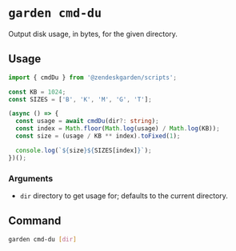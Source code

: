 # `garden cmd-du`

Output disk usage, in bytes, for the given directory.

## Usage

```ts
import { cmdDu } from '@zendeskgarden/scripts';

const KB = 1024;
const SIZES = ['B', 'K', 'M', 'G', 'T'];

(async () => {
  const usage = await cmdDu(dir?: string);
  const index = Math.floor(Math.log(usage) / Math.log(KB));
  const size = (usage / KB ** index).toFixed(1);

  console.log(`${size}${SIZES[index]}`);
})();
```

### Arguments

- `dir` directory to get usage for; defaults to the current directory.

## Command

```sh
garden cmd-du [dir]
```
